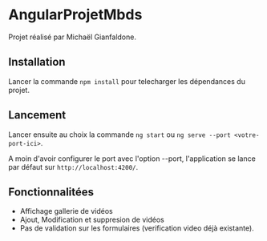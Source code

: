 # AngularProjetMbds

Projet réalisé par Michaël Gianfaldone.

## Installation

Lancer la commande `npm install` pour telecharger les dépendances du projet.

## Lancement

Lancer ensuite au choix la commande `ng start` ou `ng serve --port <votre-port-ici>`.

A moin d'avoir configurer le port avec l'option --port, l'application se lance par défaut sur `http://localhost:4200/`.

## Fonctionnalitées

+ Affichage gallerie de vidéos
+ Ajout, Modification et suppresion de vidéos
+ Pas de validation sur les formulaires (verification video déjà existante).
